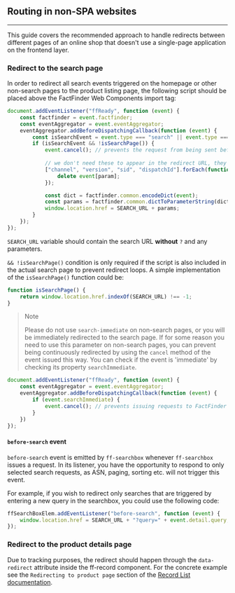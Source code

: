 ## Routing in non-SPA websites
---

This guide covers the recommended approach to handle redirects between different pages of an online shop that doesn't use a single-page application on the frontend layer.

### Redirect to the search page

In order to redirect all search events triggered on the homepage or other non-search pages to the product listing page, the following script should be placed above the FactFinder Web Components import tag:
```javascript
document.addEventListener("ffReady", function (event) {
    const factfinder = event.factfinder;
    const eventAggregator = event.eventAggregator;
    eventAggregator.addBeforeDispatchingCallback(function (event) {
        const isSearchEvent = event.type === "search" || event.type === "navigation-search";
        if (isSearchEvent && !isSearchPage()) {
            event.cancel(); // prevents the request from being sent before redirecting
            
            // we don't need these to appear in the redirect URL, they will be populated automatically
            ["channel", "version", "sid", "dispatchId"].forEach(function (param) { 
                delete event[param];
            });

            const dict = factfinder.common.encodeDict(event);
            const params = factfinder.common.dictToParameterString(dict);
            window.location.href = SEARCH_URL + params;
        }
    });
});
```

`SEARCH_URL` variable should contain the search URL __without__ `?` and any parameters.

`&& !isSearchPage()` condition is only required if the script is also included in the actual search page to prevent redirect loops. A simple implementation of the `isSearchPage()` function could be:
```javascript
function isSearchPage() {
    return window.location.href.indexOf(SEARCH_URL) !== -1;
}
```

> Note
>
> Please do not use `search-immediate` on non-search pages, or you will be immediately redirected to the search page.
> If for some reason you need to use this parameter on non-search pages, you can prevent being continuously redirected by using the `cancel` method of the event issued this way.
> You can check if the event is 'immediate' by checking its property `searchImmediate`.

```javascript
document.addEventListener("ffReady", function (event) {
    const eventAggregator = event.eventAggregator;
    eventAggregator.addBeforeDispatchingCallback(function (event) {
        if (event.searchImmediate) {
            event.cancel(); // prevents issuing requests to FactFinder and following redirect
        }
    })
});
```


#### `before-search` event

`before-search` event is emitted by `ff-searchbox` whenever `ff-searchbox` issues a request. In its listener, you have the opportunity to respond to only selected search requests, as ASN, paging, sorting etc. will not trigger this event.

For example, if you wish to redirect only searches that are triggered by entering a new query in the searchbox, you could use the following code:
```javascript
ffSearchBoxElem.addEventListener("before-search", function (event) {
    window.location.href = SEARCH_URL + "?query=" + event.detail.query;
});
```

### Redirect to the product details page

Due to tracking purposes, the redirect should happen through the `data-redirect` attribute inside the ff-record component. For the concrete example see the `Redirecting to product page` section of the [Record List documentation](/api/4.x/ff-record-list).

